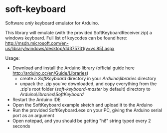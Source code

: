 soft-keyboard
=============

Software _only_ keyboard emulator for Arduino.

This library will emulate (with the provided SoftKeyboardReceiver.zip) a windows keyboard. Full list of keycodes can be found here:
http://msdn.microsoft.com/en-us/library/windows/desktop/dd375731(v=vs.85).aspx

Usage:
* Download and install the Arduino library (official guide here http://arduino.cc/en/Guide/Libraries)
  * create a _SoftKeyboard_ directory in your _Arduino\libraries_ directory
  * unpack the .zip you've downloaded, and copy everything from the .zip's root folder (_soft-keyboard-master_ by default) directory to _Arduino\libraries\SoftKeyboard_
* Restart the Arduino IDE
* Open the SoftKeyboard example sketch and upload it to the Arduino
* Run the provided SoftKeyboard.exe on your PC, giving the Arduino serial port as an argument
* Open notepad, and you should be getting "hi!" string typed every 2 seconds
